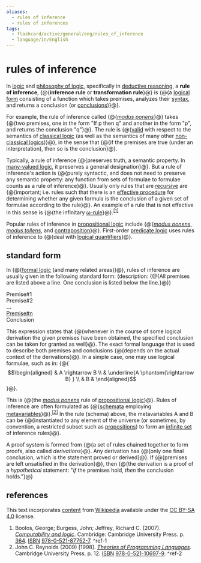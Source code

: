 ```yaml
---
aliases:
  - rules of inference
  - rules of inferences
tags:
  - flashcard/active/general/eng/rules_of_inference
  - language/in/English
---
```


# rules of inference

In [logic](logic.md) and [philosophy of logic](philosophy%20of%20logic.md), specifically in [deductive reasoning](deductive%20reasoning.md), a __rule of inference__, {@{__inference rule__ or __transformation rule__}@} is {@{a [logical form](logical%20form.md) consisting of a function which takes premises, analyzes their [syntax](syntax%20(logic).md), and returns a conclusion (or [conclusions](multiple-conclusion%20logic.md))}@}. <!--SR:!2025-09-11,283,334!2025-10-27,294,294-->

For example, the rule of inference called {@{_[modus ponens](modus%20ponens.md)_}@} takes {@{two premises, one in the form "If p then q" and another in the form "p", and returns the conclusion "q"}@}. The rule is {@{[valid](validity%20(logic).md) with respect to the semantics of [classical logic](classical%20logic.md) (as well as the semantics of many other [non-classical logics](non-classical%20logic.md))}@}, in the sense that {@{if the premises are true (under an interpretation), then so is the conclusion}@}. <!--SR:!2025-09-29,275,294!2025-08-25,269,334!2025-02-16,116,294!2025-10-30,321,334-->

Typically, a rule of inference {@{preserves truth, a semantic property. In [many-valued logic](many-valued%20logic.md), it preserves a general designation}@}. But a rule of inference's action is {@{purely syntactic, and does not need to preserve any semantic property: any function from sets of formulae to formulae counts as a rule of inference}@}. Usually only rules that are [recursive](recursion.md) are {@{important; i.e. rules such that there is an [effective procedure](effective%20method.md) for determining whether any given formula is the conclusion of a given set of formulae according to the rule}@}. An example of a rule that is not effective in this sense is {@{the infinitary [ω-rule](ω-consistent%20theory.md)}@}.<sup>[\[1\]](#^ref-1)</sup> <!--SR:!2025-08-31,272,330!2025-03-10,135,294!2025-08-16,218,274!2025-06-15,194,274-->

Popular rules of inference in [propositional logic](propositional%20calculus.md) include {@{_[modus ponens](modus%20ponens.md)_, _[modus tollens](modus%20tollens.md)_, and [contraposition](contraposition.md)}@}. First-order [predicate logic](first-order%20logic.md) uses rules of inference to {@{deal with [logical quantifiers](quantifier%20(logic).md)}@}. <!--SR:!2025-05-13,159,274!2025-12-16,342,314-->

## standard form

In {@{[formal logic](logic.md#formal%20logic) (and many related areas)}@}, rules of inference are usually given in the following standard form: (description: {@{All premises are listed above a line. One conclusion is listed below the line.}@}) <!--SR:!2025-04-01,153,314!2025-10-22,315,334-->

Premise#1 <br/>
Premise#2 <br/>
__...__<br/>
<u>Premise#n</u> <br/>
Conclusion

This expression states that {@{whenever in the course of some logical derivation the given premises have been obtained, the specified conclusion can be taken for granted as well}@}. The exact formal language that is used to describe both premises and conclusions {@{depends on the actual context of the derivations}@}. In a simple case, one may use logical formulae, such as in: {@{$$\begin{aligned} & A \rightarrow B \\ & \underline{A \phantom{\rightarrow B} } \\ & B & \end{aligned}$$}@}. <!--SR:!2025-05-02,173,314!2025-04-08,157,314!2025-09-12,283,334-->

This is {@{the _[modus ponens](modus%20ponens.md)_ rule of [propositional logic](propositional%20calculus.md)}@}. Rules of inference are often formulated as {@{[schemata](logical%20form.md) employing [metavariables](metavariable.md)}@}.<sup>[\[2\]](#^ref-2)</sup> In the rule (schema) above, the metavariables A and B can be {@{instantiated to any element of the universe (or sometimes, by convention, a restricted subset such as [propositions](proposition.md)) to form an [infinite set](infinite%20set.md) of inference rules}@}. <!--SR:!2025-05-27,197,314!2025-02-16,116,294!2025-03-16,137,294-->

A proof system is formed from {@{a set of rules chained together to form proofs, also called _derivations_}@}. Any derivation has {@{only one final conclusion, which is the statement proved or derived}@}. If {@{premises are left unsatisfied in the derivation}@}, then {@{the derivation is a proof of a _hypothetical_ statement: "_if_ the premises hold, _then_ the conclusion holds."}@} <!--SR:!2025-07-26,225,314!2025-05-20,189,314!2025-08-13,258,330!2025-08-26,269,334-->

## references

This text incorporates [content](https://en.wikipedia.org/wiki/rules_of_inference) from [Wikipedia](Wikipedia.md) available under the [CC BY-SA 4.0](https://creativecommons.org/licenses/by-sa/4.0/) license.

1. Boolos, George; Burgess, John; Jeffrey, Richard C. (2007). [_Computability and logic_](https://archive.org/details/computabilitylog0000bool/page/364). Cambridge: Cambridge University Press. p. [364](https://archive.org/details/computabilitylog0000bool/page/364). [ISBN](ISBN.md) [978-0-521-87752-7](https://en.wikipedia.org/wiki/Special:BookSources/978-0-521-87752-7). <a id="^ref-1"></a>^ref-1
2. John C. Reynolds (2009) [1998]. [_Theories of Programming Languages_](https://books.google.com/books?id=2OwlTC4SOccC&pg=PA12). Cambridge University Press. p. 12. [ISBN](ISBN.md) [978-0-521-10697-9](https://en.wikipedia.org/wiki/Special:BookSources/978-0-521-10697-9). <a id="^ref-2"></a>^ref-2
